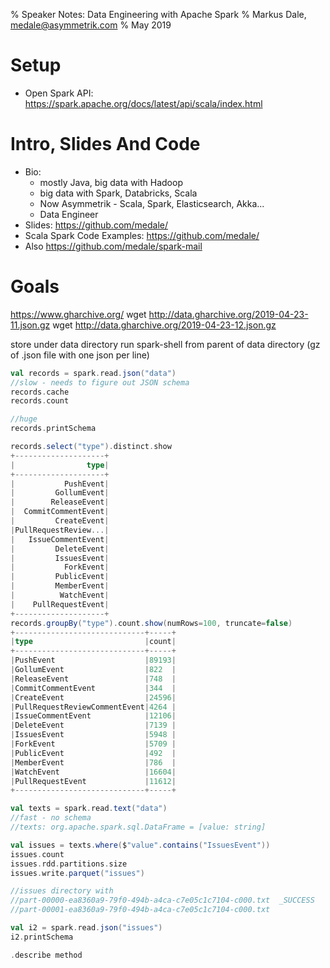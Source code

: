% Speaker Notes: Data Engineering with Apache Spark
% Markus Dale, medale@asymmetrik.com
% May 2019

# Setup
* Open Spark API: https://spark.apache.org/docs/latest/api/scala/index.html

# Intro, Slides And Code
* Bio:
     * mostly Java, big data with Hadoop
     * big data with Spark, Databricks, Scala
     * Now Asymmetrik - Scala, Spark, Elasticsearch, Akka...
     * Data Engineer
* Slides: https://github.com/medale/
* Scala Spark Code Examples: https://github.com/medale/
* Also https://github.com/medale/spark-mail

# Goals

https://www.gharchive.org/
wget http://data.gharchive.org/2019-04-23-11.json.gz
wget http://data.gharchive.org/2019-04-23-12.json.gz

store under data directory
run spark-shell from parent of data directory
(gz of .json file with one json per line)

```scala
val records = spark.read.json("data")
//slow - needs to figure out JSON schema
records.cache
records.count

//huge
records.printSchema

records.select("type").distinct.show
+--------------------+                                                          
|                type|
+--------------------+
|           PushEvent|
|         GollumEvent|
|        ReleaseEvent|
|  CommitCommentEvent|
|         CreateEvent|
|PullRequestReview...|
|   IssueCommentEvent|
|         DeleteEvent|
|         IssuesEvent|
|           ForkEvent|
|         PublicEvent|
|         MemberEvent|
|          WatchEvent|
|    PullRequestEvent|
+--------------------+
records.groupBy("type").count.show(numRows=100, truncate=false)
+-----------------------------+-----+
|type                         |count|
+-----------------------------+-----+
|PushEvent                    |89193|
|GollumEvent                  |822  |
|ReleaseEvent                 |748  |
|CommitCommentEvent           |344  |
|CreateEvent                  |24596|
|PullRequestReviewCommentEvent|4264 |
|IssueCommentEvent            |12106|
|DeleteEvent                  |7139 |
|IssuesEvent                  |5948 |
|ForkEvent                    |5709 |
|PublicEvent                  |492  |
|MemberEvent                  |786  |
|WatchEvent                   |16604|
|PullRequestEvent             |11612|
+-----------------------------+-----+

val texts = spark.read.text("data")
//fast - no schema
//texts: org.apache.spark.sql.DataFrame = [value: string]

val issues = texts.where($"value".contains("IssuesEvent"))
issues.count
issues.rdd.partitions.size
issues.write.parquet("issues")

//issues directory with
//part-00000-ea8360a9-79f0-494b-a4ca-c7e05c1c7104-c000.txt  _SUCCESS
//part-00001-ea8360a9-79f0-494b-a4ca-c7e05c1c7104-c000.txt

val i2 = spark.read.json("issues")
i2.printSchema

.describe method
```
